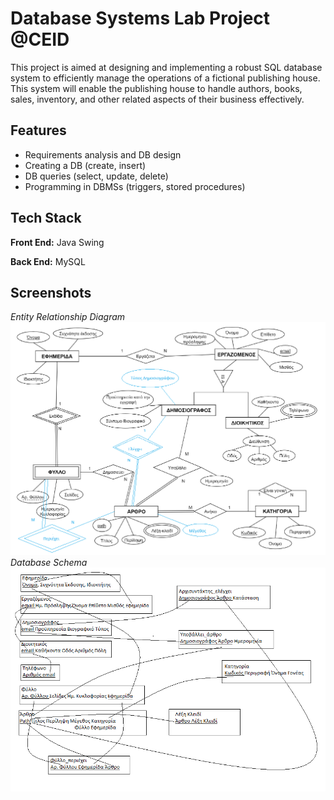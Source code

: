 
# Database Systems Lab Project @CEID

This project is aimed at designing and implementing a robust SQL database system to efficiently manage the operations of a fictional publishing house. This system will enable the publishing house to handle authors, books, sales, inventory, and other related aspects of their business effectively.




## Features

- Requirements analysis and DB design
- Creating a DB (create, insert)
- DB queries (select, update, delete)
- Programming in DBMSs (triggers, stored procedures)

## Tech Stack

**Front End:** Java Swing

**Back End:** MySQL



## Screenshots
*Entity Relationship Diagram*
![ER](https://github.com/manosmin/ceid-dblab/blob/master/screenshots/er.png)
*Database Schema*
![Schema](https://github.com/manosmin/ceid-dblab/blob/master/screenshots/schema.png)

